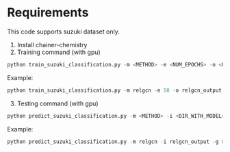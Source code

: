 # Requirements

This code supports suzuki dataset only. 
1. Install chainer-chemistry
2. Training command (with gpu)
```python
python train_suzuki_classification.py -m <METHOD> -e <NUM_EPOCHS> -o <OUTPUT_DIR> -g 0
```

Example:
```python
python train_suzuki_classification.py -m relgcn -e 50 -o relgcn_output -g 0
```

3. Testing command (with gpu)
```python
python predict_suzuki_classification.py -m <METHOD> -i <DIR_WITH_MODEL> -g 0 --load-modelname <FILEPATH_TO_MODEL>
```

Example:
```python
python predict_suzuki_classification.py -m relgcn -i relgcn_output -g 0 --load-modelname relgcn_output/model_epoch-1
```